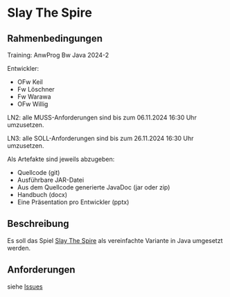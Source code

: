 # Slay The Spire

## Rahmenbedingungen
Training: AnwProg Bw Java 2024-2

Entwickler:
- OFw Keil
- Fw Löschner
- Fw Warawa
- OFw Willig

LN2: alle MUSS-Anforderungen sind bis zum 06.11.2024 16:30 Uhr umzusetzen.

LN3: alle SOLL-Anforderungen sind bis zum 26.11.2024 16:30 Uhr umzusetzen.

Als Artefakte sind jeweils abzugeben:
- Quellcode (git)
- Ausführbare JAR-Datei
- Aus dem Quellcode generierte JavaDoc (jar oder zip)
- Handbuch (docx)
- Eine Präsentation pro Entwickler (pptx)

## Beschreibung
Es soll das Spiel [Slay The Spire](https://slay-the-spire.fandom.com/wiki/Slay_the_Spire_Wiki) als vereinfachte Variante in Java umgesetzt werden.

## Anforderungen
siehe [Issues](https://git.itsbw.cir/AnwProg/Java-2024-2_SlayTheSpire/issues)